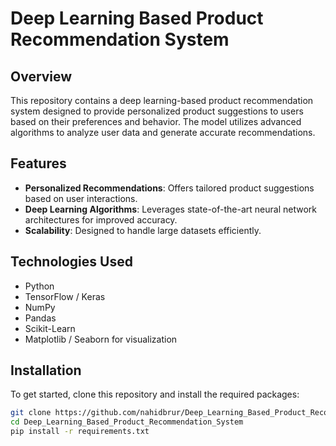 # Deep Learning Based Product Recommendation System

## Overview

This repository contains a deep learning-based product recommendation system designed to provide personalized product suggestions to users based on their preferences and behavior. The model utilizes advanced algorithms to analyze user data and generate accurate recommendations.

## Features

- **Personalized Recommendations**: Offers tailored product suggestions based on user interactions.
- **Deep Learning Algorithms**: Leverages state-of-the-art neural network architectures for improved accuracy.
- **Scalability**: Designed to handle large datasets efficiently.

## Technologies Used

- Python
- TensorFlow / Keras
- NumPy
- Pandas
- Scikit-Learn
- Matplotlib / Seaborn for visualization

## Installation

To get started, clone this repository and install the required packages:

```bash
git clone https://github.com/nahidbrur/Deep_Learning_Based_Product_Recommendation_System.git
cd Deep_Learning_Based_Product_Recommendation_System
pip install -r requirements.txt
